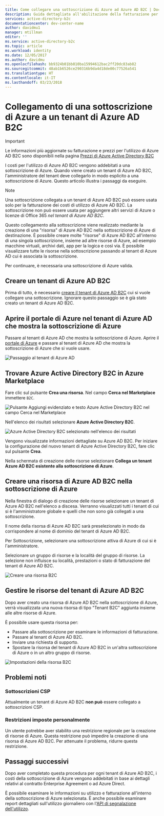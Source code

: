 ```yaml
---
title: Come collegare una sottoscrizione di Azure ad Azure AD B2C | Documentazione Microsoft
description: Guida dettagliata all'abilitazione della fatturazione per tenant Azure AD B2C in una sottoscrizione di Azure.
services: active-directory-b2c
documentationcenter: dev-center-name
author: davidmu1
manager: mtillman
editor: ''
ms.service: active-directory-b2c
ms.topic: article
ms.workload: identity
ms.date: 12/05/2017
ms.author: davidmu
ms.openlocfilehash: bb9324b01bb810ba15994612bac2ff20dc83ab82
ms.sourcegitcommit: 48ab1b6526ce290316b9da4d18de00c77526a541
ms.translationtype: HT
ms.contentlocale: it-IT
ms.lasthandoff: 03/23/2018
---
```

# <a name="linking-an-azure-subscription-to-an-azure-ad-b2c-tenant"></a>Collegamento di una sottoscrizione di Azure a un tenant di Azure AD B2C

> [!IMPORTANT]
> Le informazioni più aggiornate su fatturazione e prezzi per l'utilizzo di Azure AD B2C sono disponibili nella pagina [Prezzi di Azure Active Directory B2C](https://azure.microsoft.com/pricing/details/active-directory-b2c/)

I costi per l'utilizzo di Azure AD B2C vengono addebitati a una sottoscrizione di Azure. Quando viene creato un tenant di Azure AD B2C, l'amministratore del tenant deve collegarlo in modo esplicito a una sottoscrizione di Azure. Questo articolo illustra i passaggi da eseguire.

> [!NOTE]
> Una sottoscrizione collegata a un tenant di Azure AD B2C può essere usata solo per la fatturazione dei costi di utilizzo di Azure AD B2C. La sottoscrizione non può essere usata per aggiungere altri servizi di Azure o licenze di Office 365 *nel tenant di Azure AD B2C*.

 Questo collegamento alla sottoscrizione viene realizzato mediante la creazione di una "risorsa" di Azure AD B2C nella sottoscrizione di Azure di destinazione. È possibile creare molte "risorse" di Azure AD B2C all'interno di una singola sottoscrizione, insieme ad altre risorse di Azure, ad esempio macchine virtuali, archivi dati, app per la logica e così via. È possibile visualizzare tutte le risorse nella sottoscrizione passando al tenant di Azure AD cui è associata la sottoscrizione.

Per continuare, è necessaria una sottoscrizione di Azure valida.

## <a name="create-an-azure-ad-b2c-tenant"></a>Creare un tenant di Azure AD B2C

Prima di tutto, è necessario [creare il tenant di Azure AD B2C](active-directory-b2c-get-started.md) cui si vuole collegare una sottoscrizione. Ignorare questo passaggio se è già stato creato un tenant di Azure AD B2C.

## <a name="open-azure-portal-in-the-azure-ad-tenant-that-shows-your-azure-subscription"></a>Aprire il portale di Azure nel tenant di Azure AD che mostra la sottoscrizione di Azure

Passare al tenant di Azure AD che mostra la sottoscrizione di Azure. Aprire il [portale di Azure](https://portal.azure.com) e passare al tenant di Azure AD che mostra la sottoscrizione di Azure che si vuole usare.

![Passaggio al tenant di Azure AD](./media/active-directory-b2c-how-to-enable-billing/SelectAzureADTenant.png)

## <a name="find-azure-ad-b2c-in-the-azure-marketplace"></a>Trovare Azure Active Directory B2C in Azure Marketplace

Fare clic sul pulsante **Crea una risorsa**. Nel campo **Cerca nel Marketplace** immettere `B2C`.

![Pulsante Aggiungi evidenziato e testo Azure Active Directory B2C nel campo Cerca nel Marketplace](../../includes/media/active-directory-b2c-create-tenant/find-azure-ad-b2c.png)

Nell'elenco dei risultati selezionare **Azure Active Directory B2C**.

![Azure Active Directory B2C selezionato nell'elenco dei risultati](../../includes/media/active-directory-b2c-create-tenant/find-azure-ad-b2c-result.png)

Vengono visualizzate informazioni dettagliate su Azure AD B2C. Per iniziare la configurazione del nuovo tenant di Azure Active Directory B2C, fare clic sul pulsante **Crea**.

Nella schermata di creazione delle risorse selezionare **Collega un tenant Azure AD B2C esistente alla sottoscrizione di Azure**.

## <a name="create-an-azure-ad-b2c-resource-within-the-azure-subscription"></a>Creare una risorsa di Azure AD B2C nella sottoscrizione di Azure

Nella finestra di dialogo di creazione delle risorse selezionare un tenant di Azure AD B2C nell'elenco a discesa. Verranno visualizzati tutti i tenant di cui si è l'amministratore globale e quelli che non sono già collegati a una sottoscrizione.

Il nome della risorsa di Azure AD B2C sarà preselezionato in modo da corrispondere al nome di dominio del tenant di Azure AD B2C.

Per Sottoscrizione, selezionare una sottoscrizione attiva di Azure di cui si è l'amministratore.

Selezionare un gruppo di risorse e la località del gruppo di risorse. La selezione non influisce su località, prestazioni o stato di fatturazione del tenant di Azure AD B2C.

![Creare una risorsa B2C](./media/active-directory-b2c-how-to-enable-billing/createresourceb2c.png)

## <a name="manage-your-azure-ad-b2c-tenant-resources"></a>Gestire le risorse del tenant di Azure AD B2C

Dopo aver creato una risorsa di Azure AD B2C nella sottoscrizione di Azure, verrà visualizzata una nuova risorsa di tipo "Tenant B2C" aggiunta insieme alle altre risorse di Azure.

È possibile usare questa risorsa per:

- Passare alla sottoscrizione per esaminare le informazioni di fatturazione.
- Passare al tenant di Azure AD B2C.
- Inviare una richiesta di supporto.
- Spostare la risorsa del tenant di Azure AD B2C in un'altra sottoscrizione di Azure o in un altro gruppo di risorse.

![Impostazioni della risorsa B2C](./media/active-directory-b2c-how-to-enable-billing/b2cresourcesettings.png)

## <a name="known-issues"></a>Problemi noti

### <a name="csp-subscriptions"></a>Sottoscrizioni CSP

Attualmente un tenant di Azure AD B2C **non può** essere collegato a sottoscrizioni CSP.

### <a name="self-imposed-restrictions"></a>Restrizioni imposte personalmente

Un utente potrebbe aver stabilito una restrizione regionale per la creazione di risorse di Azure. Questa restrizione può impedire la creazione di una risorsa di Azure AD B2C. Per attenuate il problema, ridurre questa restrizione.

## <a name="next-steps"></a>Passaggi successivi

Dopo aver completato questa procedura per ogni tenant di Azure AD B2C, i costi della sottoscrizione di Azure vengono addebitati in base ai dettagli relativi al contratto Enterprise Agreement o ad Azure Direct.

È possibile esaminare le informazioni su utilizzo e fatturazione all'interno della sottoscrizione di Azure selezionata. È anche possibile esaminare report dettagliati sull'utilizzo giornaliero con l'[API di segnalazione dell'utilizzo](active-directory-b2c-reference-usage-reporting-api.md).
